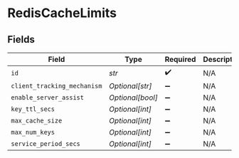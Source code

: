 # RedisCacheLimits


## Fields

| Field                       | Type                        | Required                    | Description                 |
| --------------------------- | --------------------------- | --------------------------- | --------------------------- |
| `id`                        | *str*                       | :heavy_check_mark:          | N/A                         |
| `client_tracking_mechanism` | *Optional[str]*             | :heavy_minus_sign:          | N/A                         |
| `enable_server_assist`      | *Optional[bool]*            | :heavy_minus_sign:          | N/A                         |
| `key_ttl_secs`              | *Optional[int]*             | :heavy_minus_sign:          | N/A                         |
| `max_cache_size`            | *Optional[int]*             | :heavy_minus_sign:          | N/A                         |
| `max_num_keys`              | *Optional[int]*             | :heavy_minus_sign:          | N/A                         |
| `service_period_secs`       | *Optional[int]*             | :heavy_minus_sign:          | N/A                         |